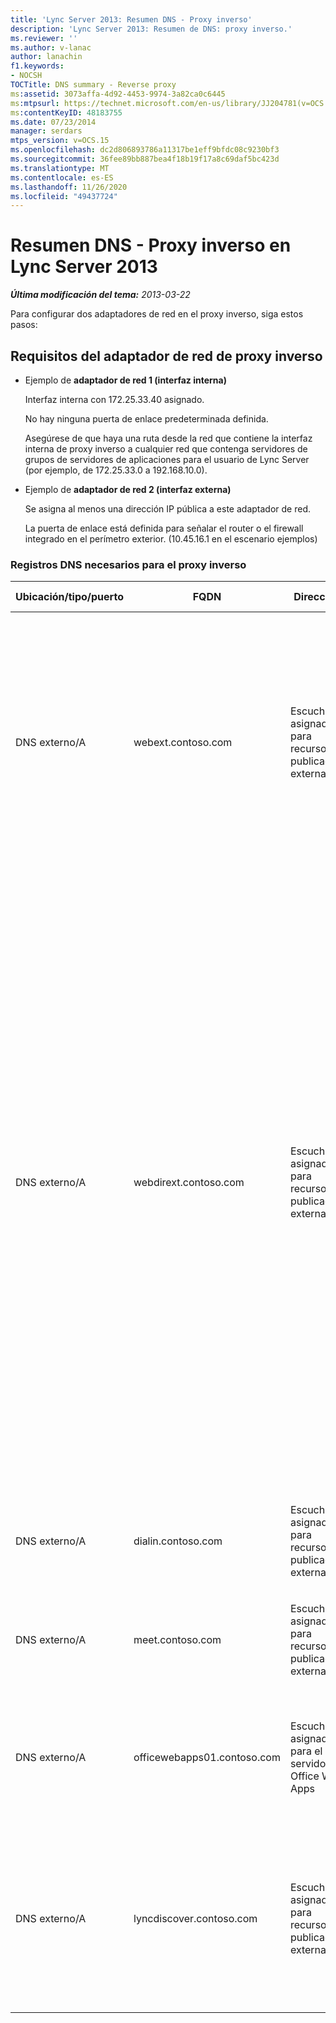 ```yaml
---
title: 'Lync Server 2013: Resumen DNS - Proxy inverso'
description: 'Lync Server 2013: Resumen de DNS: proxy inverso.'
ms.reviewer: ''
ms.author: v-lanac
author: lanachin
f1.keywords:
- NOCSH
TOCTitle: DNS summary - Reverse proxy
ms:assetid: 3073affa-4d92-4453-9974-3a82ca0c6445
ms:mtpsurl: https://technet.microsoft.com/en-us/library/JJ204781(v=OCS.15)
ms:contentKeyID: 48183755
ms.date: 07/23/2014
manager: serdars
mtps_version: v=OCS.15
ms.openlocfilehash: dc2d806893786a11317be1eff9bfdc08c9230bf3
ms.sourcegitcommit: 36fee89bb887bea4f18b19f17a8c69daf5bc423d
ms.translationtype: MT
ms.contentlocale: es-ES
ms.lasthandoff: 11/26/2020
ms.locfileid: "49437724"
---
```

# <a name="dns-summary---reverse-proxy-in-lync-server-2013"></a>Resumen DNS - Proxy inverso en Lync Server 2013

<div data-xmlns="http://www.w3.org/1999/xhtml">

<div class="topic" data-xmlns="http://www.w3.org/1999/xhtml" data-msxsl="urn:schemas-microsoft-com:xslt" data-cs="https://msdn.microsoft.com/">

<div data-asp="https://msdn2.microsoft.com/asp">



</div>

<div id="mainSection">

<div id="mainBody">

<span> </span>

_**Última modificación del tema:** 2013-03-22_

Para configurar dos adaptadores de red en el proxy inverso, siga estos pasos:

<div>

## <a name="reverse-proxy-network-adapter-requirements"></a>Requisitos del adaptador de red de proxy inverso

  - Ejemplo de **adaptador de red 1 (interfaz interna)**
    
    Interfaz interna con 172.25.33.40 asignado.
    
    No hay ninguna puerta de enlace predeterminada definida.
    
    Asegúrese de que haya una ruta desde la red que contiene la interfaz interna de proxy inverso a cualquier red que contenga servidores de grupos de servidores de aplicaciones para el usuario de Lync Server (por ejemplo, de 172.25.33.0 a 192.168.10.0).

  - Ejemplo de **adaptador de red 2 (interfaz externa)**
    
    Se asigna al menos una dirección IP pública a este adaptador de red.
    
    La puerta de enlace está definida para señalar el router o el firewall integrado en el perímetro exterior. (10.45.16.1 en el escenario ejemplos)

### <a name="dns-records-required-for-reverse-proxy"></a>Registros DNS necesarios para el proxy inverso

<table>
<colgroup>
<col style="width: 25%" />
<col style="width: 25%" />
<col style="width: 25%" />
<col style="width: 25%" />
</colgroup>
<thead>
<tr class="header">
<th>Ubicación/tipo/puerto</th>
<th>FQDN</th>
<th>Dirección IP</th>
<th>Se asigna a/comentarios</th>
</tr>
</thead>
<tbody>
<tr class="odd">
<td><p>DNS externo/A</p></td>
<td><p>webext.contoso.com</p></td>
<td><p>Escucha asignada para recursos publicados externamente</p></td>
<td><p>Servicios web externos de la implementación interna. Se pueden definir y crear registros adicionales para todos los grupos y servidores únicos para cualquier dominio SIP que use este proxy inverso y para los que haya definido servicios web externos.</p></td>
</tr>
<tr class="even">
<td><p>DNS externo/A</p></td>
<td><p>webdirext.contoso.com</p></td>
<td><p>Escucha asignada para recursos publicados externamente</p></td>
<td><p>Servicios web externos para los grupos de directores o directores de su implementación. Puede definir tantos directores como un número de directores distintos, de los cuales pueden estar asociados a otros dominios SIP.</p>
<div>

> [!IMPORTANT]  
> Definir los registros DNS para y publicar los directores no es una de las agrupaciones front-end ni la decisión de director. Si está usando directores, debe definir y publicar el director y los servicios web externos del grupo de servidores front-end. Los tipos de tráfico específicos (para autenticación y otros usos) se enviarán primero al Director, si está definido en la topología.


</div></td>
</tr>
<tr class="odd">
<td><p>DNS externo/A</p></td>
<td><p>dialin.contoso.com</p></td>
<td><p>Escucha asignada para recursos publicados externamente</p></td>
<td><p>Conferencias de acceso telefónico local publicadas externamente</p></td>
</tr>
<tr class="even">
<td><p>DNS externo/A</p></td>
<td><p>meet.contoso.com</p></td>
<td><p>Escucha asignada para recursos publicados externamente</p></td>
<td><p>Conferencias publicadas externamente</p></td>
</tr>
<tr class="odd">
<td><p>DNS externo/A</p></td>
<td><p>officewebapps01.contoso.com</p></td>
<td><p>Escucha asignada para el servidor de Office Web Apps</p></td>
<td><p>Office Web Apps Server implementado internamente o en el perímetro, y publicado para acceso externo de clientes</p></td>
</tr>
<tr class="even">
<td><p>DNS externo/A</p></td>
<td><p>lyncdiscover.contoso.com</p></td>
<td><p>Escucha asignada para recursos publicados externamente</p></td>
<td><p>Registro externo de detección de Lync para detección automática publicada externamente e incluye movilidad, Microsoft Lync Web App y la aplicación Web de programador</p></td>
</tr>
</tbody>
</table>


</div>

</div>

<span> </span>

</div>

</div>

</div>

